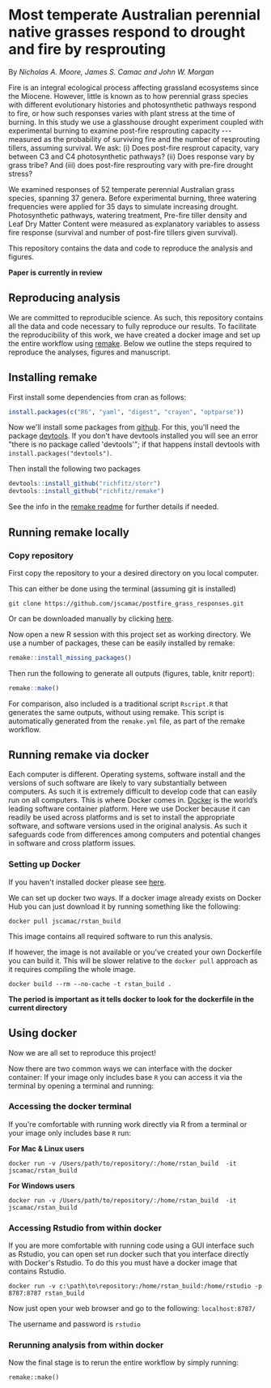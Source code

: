 # Most temperate Australian perennial native grasses respond to drought and fire by resprouting

By *Nicholas A. Moore, James S. Camac and John W. Morgan*

Fire is an integral ecological process affecting grassland ecosystems since the Miocene. However, little is known as to how perennial grass species with different evolutionary histories and photosynthetic pathways respond to fire, or how such responses varies with plant stress at the time of burning. In this study we use a glasshouse drought experiment coupled with experimental burning to examine post-fire resprouting capacity --- measured as the probability of surviving fire and the number of resprouting tillers, assuming survival. We ask: (i) Does post-fire resprout capacity, vary between C3 and C4 photosynthetic pathways? (ii) Does response vary by grass tribe? And (iii) does post-fire resprouting vary with pre-fire drought stress?  

We examined responses of 52 temperate perennial Australian grass species, spanning 37 genera. Before experimental burning, three watering frequencies were applied for 35 days to simulate increasing drought. Photosynthetic pathways, watering treatment, Pre-fire tiller density and Leaf Dry Matter Content were measured as explanatory variables to assess fire response (survival and number of post-fire tillers given survival). 

This repository contains the data and code to reproduce the analysis and figures.

**Paper is currently in review**


## Reproducing analysis
We are committed to reproducible science. As such, this repository contains all the data and code necessary to fully reproduce our results. To facilitate the reproducibility of this work, we have created a docker image and set up the entire workflow using [remake](https://github.com/richfitz/remake). Below we outline the steps required to reproduce the analyses, figures and manuscript.

## Installing remake

First install some dependencies from cran as follows:

```r
install.packages(c("R6", "yaml", "digest", "crayon", "optparse"))
```

Now we'll install some packages from [github](github.com). For this, you'll need the package [devtools](https://github.com/hadley/devtools). If you don't have devtools installed you will see an error "there is no package called 'devtools'"; if that happens install devtools with `install.packages("devtools")`.


Then install the following two packages

```r
devtools::install_github("richfitz/storr")
devtools::install_github("richfitz/remake")
```
See the info in the [remake readme](https://github.com/richfitz/remake) for further details if needed.

## Running remake locally

### Copy repository
First copy the repository to your a desired directory on you local computer. 

This can either be done using the terminal (assuming git is installed)

```
git clone https://github.com/jscamac/postfire_grass_responses.git
```

Or can be downloaded manually by clicking [here](https://github.com/jscamac/postfire_grass_responses/archive/master.zip).

Now open a new R session with this project set as working directory. We use a number of packages, these can be easily installed by remake:

```r
remake::install_missing_packages()
```

Then run the following to generate all outputs (figures, table, knitr report):

```r
remake::make()
```

For comparison, also included is a traditional script `Rscript.R` that generates the same outputs, without using remake. This script is automatically generated from the `remake.yml` file, as part of the remake workflow.


## Running remake via docker

Each computer is different. Operating systems, software install and the versions of such software are likely to vary substantially between computers. As such it is extremely difficult to develop code that can easily run on all computers. This is where Docker comes in. [Docker](https://www.docker.com/what-docker) is the world’s leading software container platform.  Here we use Docker because it can readily be used across platforms and is set to install the appropriate software, and software versions used in the original analysis. As such it safeguards code from differences among computers and potential changes in software and cross platform issues.

### Setting up Docker
If you haven't installed docker please see [here](https://www.docker.com/products/overview).

We can set up docker two ways. If a docker image already exists on Docker Hub you can just download it by running something like the following:

```
docker pull jscamac/rstan_build
```
This image contains all required software to run this analysis.


If however, the image is not available or you've created your own Dockerfile you can build it. This will be slower relative to the `docker pull` approach as it requires compiling the whole image.

```
docker build --rm --no-cache -t rstan_build .

```
**The period is important as it tells docker to look for the dockerfile in the current directory**

## Using docker
Now we are all set to reproduce this project!

Now there are two common ways we can interface with the docker container:
If your image only includes base `R` you can access it via the terminal by opening a terminal and running:

### Accessing the docker terminal
If you're comfortable with running work directly via R from a terminal or your image only includes base `R` run:

**For Mac & Linux users**

```
docker run -v /Users/path/to/repository/:/home/rstan_build  -it jscamac/rstan_build

```
**For Windows users**

```
docker run -v /Users/path/to/repository/:/home/rstan_build  -it jscamac/rstan_build
```

### Accessing Rstudio from within docker
If you are more comfortable with running code using a GUI interface such as Rstudio, you can open set run docker such that you interface directly with Docker's Rstudio.
To do this you must have a docker image that contains Rstudio.

```
docker run -v c:\path\to\repository:/home/rstan_build:/home/rstudio -p 8787:8787 rstan_build
```
Now just open your web browser and go to the following: `localhost:8787/`

The username and password is `rstudio`

### Rerunning analysis from within docker
Now the final stage is to rerun the entire workflow by simply running:

```
remake::make()
```
